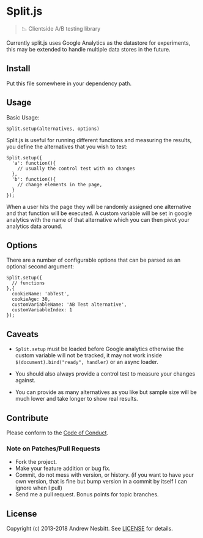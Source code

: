 # Split.js

> 📉 Clientside A/B testing library

Currently split.js uses Google Analytics as the datastore for experiments, this may be extended to handle multiple data stores in the future.

## Install

Put this file somewhere in your dependency path.

## Usage

Basic Usage:

    Split.setup(alternatives, options)

Split.js is useful for running different functions and measuring the results, you define the alternatives that you wish to test:

    Split.setup({
      'a': function(){
        // usually the control test with no changes
      },
      'b': function(){
        // change elements in the page,
      }
    });

When a user hits the page they will be randomly assigned one alternative and that function will be executed.
A custom variable will be set in google analytics with the name of that alternative which you can then pivot your analytics data around.

## Options

There are a number of configurable options that can be parsed as an optional second argument:

    Split.setup({
      // functions
    },{
      cookieName: 'abTest',
      cookieAge: 30,
      customVariableName: 'AB Test alternative',
      customVariableIndex: 1
    });

## Caveats

* `Split.setup` must be loaded before Google analytics otherwise the custom variable will not be tracked,
it may not work inside `$(document).bind("ready", handler)` or an async loader.

* You should also always provide a control test to measure your changes against.

* You can provide as many alternatives as you like but sample size will be much lower and take longer to show real results.

## Contribute

Please conform to the [Code of Conduct](CODE_OF_CONDUCT.md).

### Note on Patches/Pull Requests

 * Fork the project.
 * Make your feature addition or bug fix.
 * Commit, do not mess with version, or history.
   (if you want to have your own version, that is fine but bump version in a commit by itself I can ignore when I pull)
 * Send me a pull request. Bonus points for topic branches.

## License

Copyright (c) 2013-2018 Andrew Nesbitt. See [LICENSE](https://github.com/splitrb/split.js/blob/master/LICENSE) for details.
